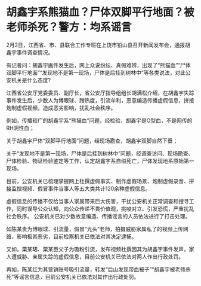 # 胡鑫宇系熊猫血？尸体双脚平行地面？被老师杀死？警方：均系谣言

2月2日，江西省、市、县联合工作专班在上饶市铅山县召开新闻发布会，通报胡鑫宇事件调查情况。

有记者问：胡鑫宇画件发生后，网上众说纷纭、真假难辨，出现了“熊猫血”“尸体双脚平行地面”“发现地不是第一现场，尸体是后挂到树林中”等各类说法，对此公安机关是什么态度?

江西省公安厅党委委员、副厅长，省公安厅指导组组长胡满松介绍，在胡鑫宇失踪事件发生后，少数人为博眼球、蹭热度，引流牟利，恶意编造传播虚假信息，拼接炮制虚假视频，造成恶劣影响，扰乱社会秩序。

例如，传播较广的胡鑫宇系“熊猫血”问题，经检验，胡鑫宇是O型血，不是网传的RH阴性血；

关于胡鑫宇尸体“双脚平行地面”问题，经现场勘查，胡鑫宇双脚自然下垂；

关于“发现地不是第一现场，尸体是后挂到树林中”问题，经调查访问、现场勘查、尸体检验、物证检验鉴定等工作，认定胡鑫宇系自缢死亡，尸体发现地系原始第一现场。

目前，公安机关已梳理掌握网上杜撰虚假事实、制作虚假场景、炮制虚假录音、拼接监控视频、假冒事件当事人等五大类共计120余种虚假信息。

虚假信息的传播不仅给当事人家属带来巨大伤害，干扰公安机关正常调查和搜寻工作，同时误导公众认知，向公众传递不畏价值观，挑唆对立、引发恐慌，严重扰乱社会秩序。
公安机关已对少数故意编造、传播谣言的人员依法进行了打击处理。

如陈某贵为博眼球、引流量，假冒“光头”老师，拍摄威胁家属私了的视频上传网络，影响极其恶劣，目前检察机关已依法对其决定逮捕。

又如，栗某珺、栗某臣父子为吸粉引流，发布视频杜撰因其为胡鑫宇事件发声，家人遭威胁、亲属失踪的虚假信息，目前公安机关已依法对两人作出行政处罚。

再如，陈某红为其营销账号吸引流量，转发“后山发现带血被子”“胡鑫宇被老师杀死”等谣言信息，目前公安机关已依法对其作出行政处罚。

